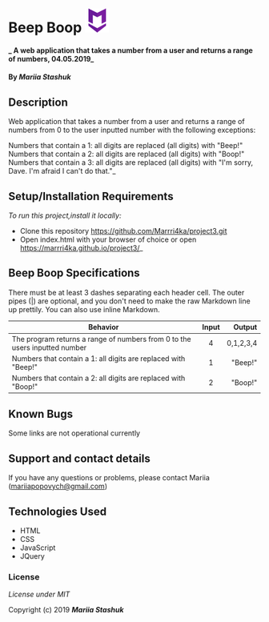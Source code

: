 # Beep Boop ![alt text](https://github.com/adam-p/markdown-here/raw/master/src/common/images/icon48.png "Logo Title Text 1")
#### _ A web application that takes a number from a user and returns a range of numbers, 04.05.2019_

#### By _**Mariia Stashuk**_

## Description

Web application that takes a number from a user and returns a range of numbers from 0 to the user inputted number with the following exceptions:

Numbers that contain a 1: all digits are replaced (all digits) with "Beep!"
Numbers that contain a 2: all digits are replaced (all digits) with "Boop!"
Numbers that contain a 3: all digits are replaced (all digits) with "I'm sorry, Dave. I'm afraid I can't do that."_


## Setup/Installation Requirements

_To run this project,install it locally:_

* Clone this repository https://github.com/Marrri4ka/project3.git
* Open index.html with your browser of choice or open https://marrri4ka.github.io/project3/_

## Beep Boop Specifications

There must be at least 3 dashes separating each header cell.
The outer pipes (|) are optional, and you don't need to make the 
raw Markdown line up prettily. You can also use inline Markdown.

| Behavior       | Input          | Output  |
| ------------- |:-------------:| -----:|
|The program returns a range of numbers from 0 to the users inputted number     | 4  |0,1,2,3,4 |
|Numbers that contain a 1: all digits are replaced  with "Beep!"     | 1     |   "Beep!" |
| Numbers that contain a 2: all digits are replaced with "Boop!" | 2      |   "Boop!" |



## Known Bugs

Some links are not operational currently

## Support and contact details

If you have any questions or problems, please contact Mariia (mariiapopovych@gmail.com)

## Technologies Used

* HTML
* CSS
* JavaScript
* JQuery

### License

*License under MIT*

Copyright (c) 2019 **_Mariia Stashuk_**
